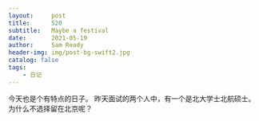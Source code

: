 ```yaml
---
layout:     post
title:      520
subtitle:   Maybe a festival
date:       2021-05-19
author:     Sam Ready
header-img: img/post-bg-swift2.jpg
catalog: false
tags:
    - 日记
---
```


今天也是个有特点的日子。
昨天面试的两个人中，有一个是北大学士北航硕士。为什么不选择留在北京呢？